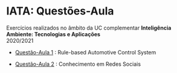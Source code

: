 # IATA: Questões-Aula

Exercícios realizados no âmbito da UC complementar **Inteligência Ambiente: Tecnologias e Aplicações** <br/> 2020/2021
<br/>
- [Questão-Aula 1](https://github.com/joanafonsogomes/miei/tree/master/IATA/QA1) : Rule-based Automotive Control System

- [Questão-Aula 2](https://github.com/joanafonsogomes/miei/tree/master/IATA/QA2) : Conhecimento em Redes Sociais
